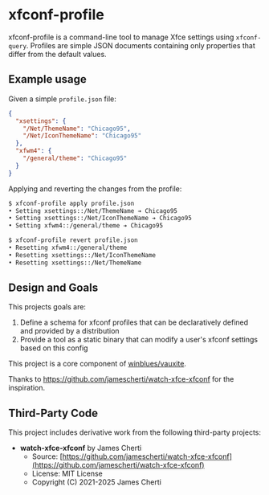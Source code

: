# xfconf-profile

xfconf-profile is a command-line tool to manage Xfce settings using `xfconf-query`. Profiles are simple JSON documents containing only properties that differ from the default values.

## Example usage

Given a simple `profile.json` file:
```json
{
  "xsettings": {
    "/Net/ThemeName": "Chicago95",
    "/Net/IconThemeName": "Chicago95"
  },
  "xfwm4": {
    "/general/theme": "Chicago95"
  }
}

```
Applying and reverting the changes from the profile:
```bash
$ xfconf-profile apply profile.json
• Setting xsettings::/Net/ThemeName ➔ Chicago95
• Setting xsettings::/Net/IconThemeName ➔ Chicago95
• Setting xfwm4::/general/theme ➔ Chicago95

$ xfconf-profile revert profile.json
• Resetting xfwm4::/general/theme
• Resetting xsettings::/Net/IconThemeName
• Resetting xsettings::/Net/ThemeName
```

## Design and Goals

This projects goals are:
  1. Define a schema for xfconf profiles that can be declaratively defined and provided by a distribution
  2. Provide a tool as a static binary that can modify a user's xfconf settings based on this config

This project is a core component of [winblues/vauxite](https://github.com/winblues/vauxite).

Thanks to https://github.com/jamescherti/watch-xfce-xfconf for the inspiration. 

## Third-Party Code

This project includes derivative work from the following third-party projects:

- **watch-xfce-xfconf** by James Cherti
  - Source: [https://github.com/jamescherti/watch-xfce-xfconf](https://github.com/jamescherti/watch-xfce-xfconf)
  - License: MIT License
  - Copyright (C) 2021-2025 James Cherti
